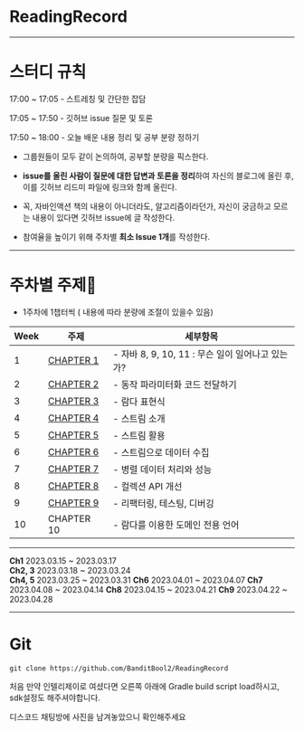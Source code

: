 # ReadingRecord

---

# 스터디 규칙

17:00 ~ 17:05 - 스트레칭 및 간단한 잡담

17:05 ~ 17:50 - 깃허브 issue 질문 및 토론

17:50 ~ 18:00 - 오늘 배운 내용 정리 및 공부 분량 정하기

- 그룹원들이 모두 같이 논의하여, 공부할 분량을 픽스한다.

- **issue를 올린 사람이 질문에 대한 답변과 토론을 정리**하여 자신의 블로그에 올린 후, 
이를 깃허브 리드미 파일에 링크와 함께 올린다.

- 꼭, 자바인액션 책의 내용이 아니더라도, 알고리즘이라던가, 자신이 궁금하고 모르는 내용이 있다면 깃허브 issue에 글 작성한다.

- 참여율을 높이기 위해 주차별 **최소 Issue 1개**를 작성한다.

---


# **주차별 주제📕**

- 1주차에 1챕터씩 ( 내용에 따라 분량에 조절이 있을수 있음)

| Week | 주제                                                                                                                    | 세부항목 |
| --- |-----------------------------------------------------------------------------------------------------------------------| --- |
| 1 | [CHAPTER 1](https://github.com/BanditBool2/ReadingRecord/tree/main/Modern_Java_In_Action/src/main/java/org/example/Ch1) | - 자바 8, 9, 10, 11 : 무슨 일이 일어나고 있는가? |
| 2 | [CHAPTER 2](https://github.com/BanditBool2/ReadingRecord/tree/main/Modern_Java_In_Action/src/main/java/org/example/Ch2) | - 동작 파라미터화 코드 전달하기 |
| 3 | [CHAPTER 3](https://github.com/BanditBool2/ReadingRecord/tree/main/Modern_Java_In_Action/src/main/java/org/example/Ch3) | - 람다 표현식 |
| 4 | [CHAPTER 4](https://github.com/BanditBool2/ReadingRecord/tree/main/Modern_Java_In_Action/src/main/java/org/example/Ch4) | - 스트림 소개 |
| 5 | [CHAPTER 5](https://github.com/BanditBool2/ReadingRecord/tree/main/Modern_Java_In_Action/src/main/java/org/example/Ch5) | - 스트림 활용 |
| 6 | [CHAPTER 6](https://github.com/BanditBool2/ReadingRecord/tree/main/Modern_Java_In_Action/src/main/java/org/example/Ch6) | - 스트림으로 데이터 수집 |
| 7 | [CHAPTER 7](https://github.com/BanditBool2/ReadingRecord/tree/main/Modern_Java_In_Action/src/main/java/org/example/Ch7) | - 병렬 데이터 처리와 성능 |
| 8 | [CHAPTER 8](https://github.com/BanditBool2/ReadingRecord/tree/main/Modern_Java_In_Action/src/main/java/org/example/Ch8) | - 컬렉션 API 개선 |
| 9 | [CHAPTER 9](https://github.com/BanditBool2/ReadingRecord/tree/main/Modern_Java_In_Action/src/main/java/org/example/Ch9) | - 리팩터링, 테스팅, 디버깅 |
| 10 | CHAPTER 10                                                                                                            | - 람다를 이용한 도메인 전용 언어 |

---

**Ch1** 2023.03.15 ~ 2023.03.17  
**Ch2, 3** 2023.03.18 ~ 2023.03.24  
**Ch4, 5** 2023.03.25 ~ 2023.03.31
**Ch6** 2023.04.01 ~ 2023.04.07
**Ch7** 2023.04.08 ~ 2023.04.14
**Ch8** 2023.04.15 ~ 2023.04.21
**Ch9** 2023.04.22 ~ 2023.04.28

---
# Git

```
git clone https://github.com/BanditBool2/ReadingRecord
```

처음 만약 인텔리제이로 여셨다면 오른쪽 아래에 Gradle build script load하시고, sdk설정도 해주셔야합니다.  
  
디스코드 채팅방에 사진을 남겨놓았으니 확인해주세요
